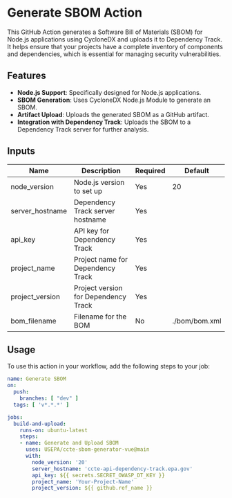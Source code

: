 # Generate SBOM Action

This GitHub Action generates a Software Bill of Materials (SBOM) for Node.js applications using CycloneDX and uploads it to Dependency Track. It helps ensure that your projects have a complete inventory of components and dependencies, which is essential for managing security vulnerabilities.

## Features
- **Node.js Support**: Specifically designed for Node.js applications.
- **SBOM Generation**: Uses CycloneDX Node.js Module to generate an SBOM.
- **Artifact Upload**: Uploads the generated SBOM as a GitHub artifact.
- **Integration with Dependency Track**: Uploads the SBOM to a Dependency Track server for further analysis.

## Inputs

| Name             | Description                                      | Required | Default               |
|------------------|--------------------------------------------------|----------|-----------------------|
| node_version     | Node.js version to set up                       | Yes      | 20                    |
| server_hostname   | Dependency Track server hostname                 | Yes      |                       |
| api_key          | API key for Dependency Track                     | Yes      |                       |
| project_name     | Project name for Dependency Track                | Yes      |                       |
| project_version   | Project version for Dependency Track             | Yes      |                       |
| bom_filename     | Filename for the BOM                             | No       | ./bom/bom.xml        |

## Usage

To use this action in your workflow, add the following steps to your job:

```yaml
name: Generate SBOM
on:
  push:
    branches: [ "dev" ]
  tags: [ 'v*.*.*' ]

jobs:
  build-and-upload:
    runs-on: ubuntu-latest
    steps:
    - name: Generate and Upload SBOM
      uses: USEPA/ccte-sbom-generator-vue@main
      with:
        node_version: '20'
        server_hostname: 'ccte-api-dependency-track.epa.gov'
        api_key: ${{ secrets.SECRET_OWASP_DT_KEY }}
        project_name: 'Your-Project-Name'
        project_version: ${{ github.ref_name }}
